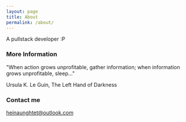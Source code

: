 ```yaml
---
layout: page
title: About
permalink: /about/
---
```


A pullstack developer :P

### More Information

"When action grows unprofitable, gather information; when information grows unprofitable, sleep..."

Ursula K. Le Guin, The Left Hand of Darkness

### Contact me

[heinaunghtet@outlook.com](mailto:heinaunghtet@outlook.com)